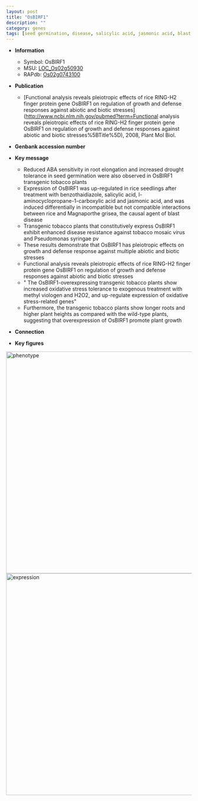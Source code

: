 ```yaml
---
layout: post
title: "OsBIRF1"
description: ""
category: genes
tags: [seed germination, disease, salicylic acid, jasmonic acid, blast disease, jasmonic, blast, disease resistance,  ABA , drought, defense response, oxidative, growth, seedling, seed, height, biotic stress, defense, drought tolerance, root]
---
```


* **Information**  
    + Symbol: OsBIRF1  
    + MSU: [LOC_Os02g50930](http://rice.plantbiology.msu.edu/cgi-bin/ORF_infopage.cgi?orf=LOC_Os02g50930)  
    + RAPdb: [Os02g0743100](http://rapdb.dna.affrc.go.jp/viewer/gbrowse_details/irgsp1?name=Os02g0743100)  

* **Publication**  
    + [Functional analysis reveals pleiotropic effects of rice RING-H2 finger protein gene OsBIRF1 on regulation of growth and defense responses against abiotic and biotic stresses](http://www.ncbi.nlm.nih.gov/pubmed?term=Functional analysis reveals pleiotropic effects of rice RING-H2 finger protein gene OsBIRF1 on regulation of growth and defense responses against abiotic and biotic stresses%5BTitle%5D), 2008, Plant Mol Biol.

* **Genbank accession number**  

* **Key message**  
    + Reduced ABA sensitivity in root elongation and increased drought tolerance in seed germination were also observed in OsBIRF1 transgenic tobacco plants
    + Expression of OsBIRF1 was up-regulated in rice seedlings after treatment with benzothaidiazole, salicylic acid, l-aminocyclopropane-1-carboxylic acid and jasmonic acid, and was induced differentially in incompatible but not compatible interactions between rice and Magnaporthe grisea, the causal agent of blast disease
    + Transgenic tobacco plants that constitutively express OsBIRF1 exhibit enhanced disease resistance against tobacco mosaic virus and Pseudomonas syringae pv
    + These results demonstrate that OsBIRF1 has pleiotropic effects on growth and defense response against multiple abiotic and biotic stresses
    + Functional analysis reveals pleiotropic effects of rice RING-H2 finger protein gene OsBIRF1 on regulation of growth and defense responses against abiotic and biotic stresses
    + " The OsBIRF1-overexpressing transgenic tobacco plants show increased oxidative stress tolerance to exogenous treatment with methyl viologen and H2O2, and up-regulate expression of oxidative stress-related genes"
    + Furthermore, the transgenic tobacco plants show longer roots and higher plant heights as compared with the wild-type plants, suggesting that overexpression of OsBIRF1 promote plant growth

* **Connection**  

* **Key figures**  
<img src="http://ricencode.github.io/images/OsBIRF1.pheno.png" alt="phenotype"  style="width: 600px;"/>

<img src="http://ricencode.github.io/images/OsBIRF1.exp.png" alt="expression"  style="width: 600px;"/>


